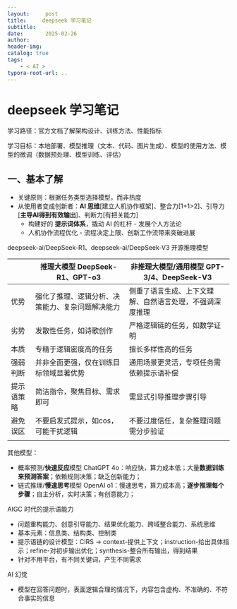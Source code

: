 ```yaml
---
layout:     post
title:     deepseek 学习笔记
subtitle:  
date:       2025-02-26
author:     
header-img: 
catalog: true
tags:
    - < AI >
typora-root-url: ..
---
```




# deepseek 学习笔记

学习路径：官方文档了解架构设计、训练方法、性能指标

学习目标：本地部署、模型推理（文本、代码、图片生成）、模型的使用方法、模型的微调（数据预处理、模型训练、评估）

## 一、基本了解

- 关键原则：根据任务类型选择模型，而非热度
- 从使用者变成创新者：**AI 思维**[建立人机协作框架]、整合力[1+1>2]、引导力[**主导AI得到有效输出**]、判断力[有把关能力]
    - 构建好的 **提示词体系**，撬动 AI 的杠杆 - 发展个人方法论
    - 人机协作流程优化 - 流程决定上限、创新工作流带来突破进展

deepseek-ai/DeepSeek-R1、deepseek-ai/DeepSeek-V3 开源推理模型

|            | 推理大模型 DeepSeek-R1、GPT-o3                   | 非推理大模型/通用模型 GPT-3/4、DeepSeek-V3               |
| ---------- | ------------------------------------------------ | -------------------------------------------------------- |
| 优势       | 强化了推理、逻辑分析、决策能力、复杂问题解决能力 | 侧重了语言生成、上下文理解、自然语言处理，不强调深度推理 |
| 劣势       | 发散性任务，如诗歌创作                           | 严格逻辑链的任务，如数学证明                             |
| 本质       | 专精于逻辑密度高的任务                           | 擅长多样性高的任务                                       |
| 强弱判断   | 并非全面更强，仅在训练目标领域显著优势           | 通用场景更灵活，专项任务需依赖提示语补偿                 |
| 提示语策略 | 简洁指令，聚焦目标、需求即可                     | 需显式引导推理步骤引导                                   |
| 避免误区   | 不要启发式提示，如cos，可能干扰逻辑              | 不要过度信任，复杂推理问题需分步验证                     |
|            |                                                  |                                                          |

其他模型：

- 概率预测/**快速反应**模型 ChatGPT 4o：响应快，算力成本低；大量**数据训练来预测答案**；依赖规则决策；缺乏创新能力；
- 链式推理/**慢速思考**模型 OpenAI o1：慢速思考，算力成本高；**逐步推理每个步骤**；自主分析，实时决策；有创意能力；

AIGC 时代的提示语能力

- 问题重构能力、创意引导能力、结果优化能力、跨域整合能力、系统思维
- 基本元素：信息类、结构类、控制类
- 提示语链的设计模型：CIRS  -> context-提供上下文；instruction-给出具体指示；refine-对初步输出优化；synthesis-整合所有输出，得到结果
- 针对不用平台，有不同关键词，产生不同需求

AI 幻觉

- 模型在回答问题时，表面逻辑合理的情况下，内容包含虚构、不准确的、不符合事实的信息
